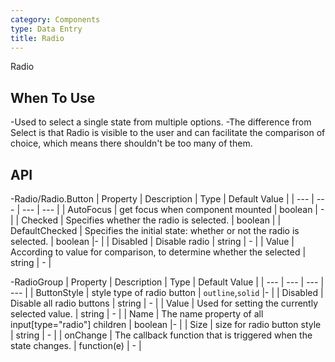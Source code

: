 ```yaml
---
category: Components
type: Data Entry
title: Radio
---
```


Radio

## When To Use

-Used to select a single state from multiple options.
-The difference from Select is that Radio is visible to the user and can facilitate the comparison of choice, which means there shouldn't be too many of them.



## API

-Radio/Radio.Button
| Property | Description | Type | Default Value |
| --- | --- | --- | --- |
| AutoFocus | get focus when component mounted                               | boolean        | -         |
| Checked            | Specifies whether the radio is selected.           | boolean         |
| DefaultChecked            | Specifies the initial state: whether or not the radio is selected.        | boolean         |-       |
| Disabled |		Disable radio        | string        | -         |
| Value              | 	According to value for comparison, to determine whether the selected        | string        | -        |

-RadioGroup
| Property | Description | Type | Default Value |
| --- | --- | --- | --- |
| ButtonStyle            | style type of radio button          | `outline`,`solid`         |-       |
| Disabled |	Disable all radio buttons      | string        | -         |
| Value              | Used for setting the currently selected value.        | string        | -        |
| Name            | The name property of all input[type="radio"] children          | boolean         |-       |
| Size |	size for radio button style       | string        | -         |
| onChange              | The callback function that is triggered when the state changes.	     | function(e)        | -        |
